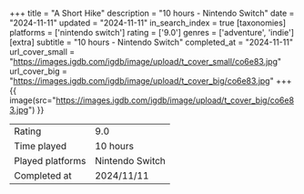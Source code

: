 +++
title = "A Short Hike"
description = "10 hours - Nintendo Switch"
date = "2024-11-11"
updated = "2024-11-11"
in_search_index = true
[taxonomies]
platforms = ['nintendo switch']
rating = ['9.0']
genres = ['adventure', 'indie']
[extra]
subtitle = "10 hours - Nintendo Switch"
completed_at = "2024-11-11"
url_cover_small = "https://images.igdb.com/igdb/image/upload/t_cover_small/co6e83.jpg"
url_cover_big = "https://images.igdb.com/igdb/image/upload/t_cover_big/co6e83.jpg"
+++
{{ image(src="https://images.igdb.com/igdb/image/upload/t_cover_big/co6e83.jpg") }}

|              |            |
| ------------ | ---------- |
| Rating       | 9.0 |
| Time played  | 10 hours |
| Played platforms    | Nintendo Switch |
| Completed at | 2024/11/11 |


